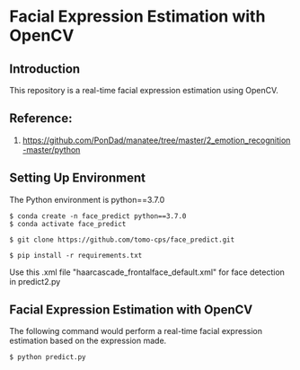 # Facial Expression Estimation with OpenCV

## Introduction
This repository is a real-time facial expression estimation using OpenCV.

## Reference:
1. <https://github.com/PonDad/manatee/tree/master/2_emotion_recognition-master/python>

## Setting Up Environment
The Python environment is python==3.7.0
```
$ conda create -n face_predict python==3.7.0
$ conda activate face_predict
```
```
$ git clone https://github.com/tomo-cps/face_predict.git
```
```
$ pip install -r requirements.txt
```

Use this .xml file "haarcascade_frontalface_default.xml" for face detection in predict2.py

## Facial Expression Estimation with OpenCV
The following command would perform a real-time facial expression estimation based on the expression made.
```                                                   
$ python predict.py
```
